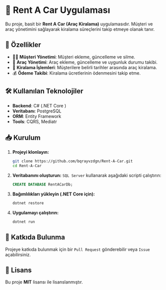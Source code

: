 # 🚗 Rent A Car Uygulaması

Bu proje, basit bir **Rent A Car (Araç Kiralama)** uygulamasıdır. Müşteri ve araç yönetimini sağlayarak kiralama süreçlerini takip etmeye olanak tanır.

## 📌 Özellikler
- 🧑‍💼 **Müşteri Yönetimi**: Müşteri ekleme, güncelleme ve silme.
- 🚙 **Araç Yönetimi**: Araç ekleme, güncelleme ve uygunluk durumu takibi.
- 📆 **Kiralama İşlemleri**: Müşterilere belirli tarihler arasında araç kiralama.
- 💰 **Ödeme Takibi**: Kiralama ücretlerinin ödenmesini takip etme.

## 🛠️ Kullanılan Teknolojiler
- **Backend**: C# (.NET Core )
- **Veritabanı**: PostgreSQL
- **ORM**: Entity Framework
- **Tools**: CQRS, Mediatr

## 📥 Kurulum
1. **Projeyi klonlayın:**
   ```sh
   git clone https://github.com/bqrayvzdgn/Rent-A-Car.git
   cd Rent-A-Car
   ```
2. **Veritabanını oluşturun:**
   `SQL Server` kullanarak aşağıdaki scripti çalıştırın:
   ```sql
   CREATE DATABASE RentACarDb;
   ```
3. **Bağımlılıkları yükleyin (.NET Core için):**
   ```sh
   dotnet restore
   ```
4. **Uygulamayı çalıştırın:**
   ```sh
   dotnet run
   ```

## 🤝 Katkıda Bulunma
Projeye katkıda bulunmak için bir `Pull Request` gönderebilir veya `Issue` açabilirsiniz.

## 📄 Lisans
Bu proje **MIT** lisansı ile lisanslanmıştır.
